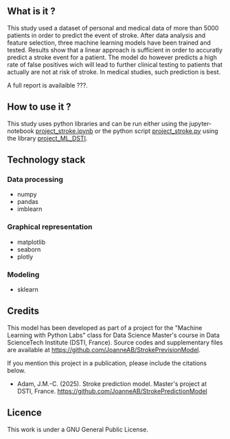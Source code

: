 ## What is it ?

This study used a dataset of personal and medical data of more than $5 000$ patients in order to 
predict the event of stroke. After data analysis and feature selection, three machine learning models 
have been trained and tested. Results show that a linear approach is sufficient in order to accuratly 
predict a stroke event for a patient. The model do however predicts a high rate of false positives 
wich will lead to further clinical testing to patients that actually are not at risk of stroke. In 
medical studies, such prediction is best. 

A full report is availaible ???.

## How to use it ?

This study uses python libraries and can be run either using the jupyter-notebook [project_stroke.ipynb](https://github.com/JoanneAB/StrokePrevisionModel/blob/main/project_stroke.ipynb) or 
the python script [project_stroke.py](https://github.com/JoanneAB/StrokePrevisionModel/blob/main/project_stroke.py) using the library [project_ML_DSTI](https://github.com/JoanneAB/StrokePrevisionModel/blob/main/project_ML_DSTI).

## Technology stack

### Data processing
- numpy
- pandas
- imblearn

### Graphical representation
- matplotlib
- seaborn
- plotly 

### Modeling
- sklearn

## Credits

This model has been developed as part of a project for the "Machine Learning with Python Labs" class for Data Science Master's course in Data ScienceTech Institute (DSTI, France). Source codes and supplementary files are available at https://github.com/JoanneAB/StrokePrevisionModel.

If you mention this project in a publication, please include the citations below.

 - Adam, J.M.-C. (2025). Stroke prediction model. Master's project at DSTI, France. https://github.com/JoanneAB/StrokePredictionModel

## Licence

This work is under a GNU General Public License.
